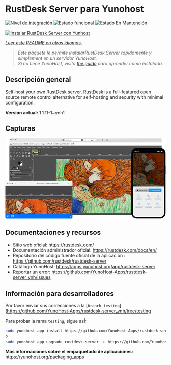 <!--
Este archivo README esta generado automaticamente<https://github.com/YunoHost/apps/tree/master/tools/readme_generator>
No se debe editar a mano.
-->

# RustDesk Server para Yunohost

[![Nivel de integración](https://dash.yunohost.org/integration/rustdesk-server.svg)](https://dash.yunohost.org/appci/app/rustdesk-server) ![Estado funcional](https://ci-apps.yunohost.org/ci/badges/rustdesk-server.status.svg) ![Estado En Mantención](https://ci-apps.yunohost.org/ci/badges/rustdesk-server.maintain.svg)

[![Instalar RustDesk Server con Yunhost](https://install-app.yunohost.org/install-with-yunohost.svg)](https://install-app.yunohost.org/?app=rustdesk-server)

*[Leer este README en otros idiomas.](./ALL_README.md)*

> *Este paquete le permite instalarRustDesk Server rapidamente y simplement en un servidor YunoHost.*  
> *Si no tiene YunoHost, visita [the guide](https://yunohost.org/install) para aprender como instalarla.*

## Descripción general

Self-host your own RustDesk server. RustDesk is a full-featured open source remote control alternative for self-hosting and security with minimal configuration.

**Versión actual:** 1.1.11-1~ynh1

## Capturas

![Captura de RustDesk Server](./doc/screenshots/screenshot.png)

## Documentaciones y recursos

- Sitio web oficial: <https://rustdesk.com/>
- Documentación administrador oficial: <https://rustdesk.com/docs/en/>
- Repositorio del código fuente oficial de la aplicación : <https://github.com/rustdesk/rustdesk-server>
- Catálogo YunoHost: <https://apps.yunohost.org/app/rustdesk-server>
- Reportar un error: <https://github.com/YunoHost-Apps/rustdesk-server_ynh/issues>

## Información para desarrolladores

Por favor enviar sus correcciones a la [`branch testing`](https://github.com/YunoHost-Apps/rustdesk-server_ynh/tree/testing

Para probar la rama `testing`, sigue asÍ:

```bash
sudo yunohost app install https://github.com/YunoHost-Apps/rustdesk-server_ynh/tree/testing --debug
o
sudo yunohost app upgrade rustdesk-server -u https://github.com/YunoHost-Apps/rustdesk-server_ynh/tree/testing --debug
```

**Mas informaciones sobre el empaquetado de aplicaciones:** <https://yunohost.org/packaging_apps>
